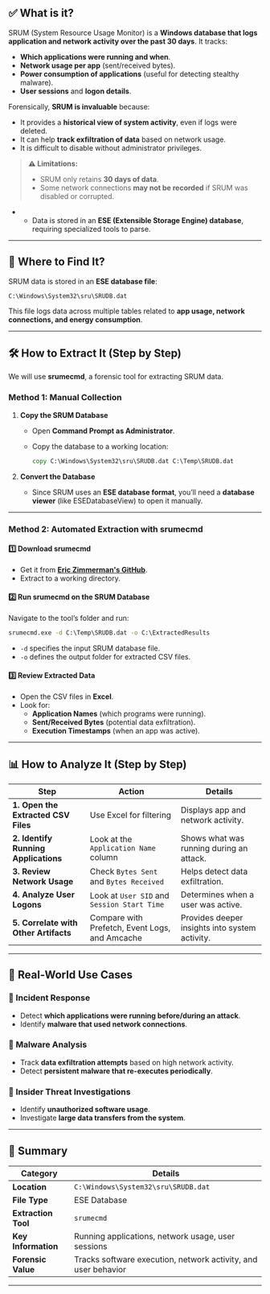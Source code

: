 ## ✅ **What is it?**

SRUM (System Resource Usage Monitor) is a **Windows database that logs application and network activity over the past 30 days**. It tracks:

- **Which applications were running and when**.
- **Network usage per app** (sent/received bytes).
- **Power consumption of applications** (useful for detecting stealthy malware).
- **User sessions** and **logon details**.

Forensically, **SRUM is invaluable** because:

- It provides a **historical view of system activity**, even if logs were deleted.
- It can help **track exfiltration of data** based on network usage.
- It is difficult to disable without administrator privileges.

> **⚠️ Limitations:**
> 
> - SRUM only retains **30 days of data**.
> - Some network connections **may not be recorded** if SRUM was disabled or corrupted.

- - Data is stored in an **ESE (Extensible Storage Engine) database**, requiring specialized tools to parse.

---

## **📍 Where to Find It?**

SRUM data is stored in an **ESE database file**:

```
C:\Windows\System32\sru\SRUDB.dat
```

This file logs data across multiple tables related to **app usage, network connections, and energy consumption**.

---

## **🛠️ How to Extract It (Step by Step)**

We will use **srumecmd**, a forensic tool for extracting SRUM data.

### **Method 1: Manual Collection**

1. **Copy the SRUM Database**
    
    - Open **Command Prompt as Administrator**.
    - Copy the database to a working location:
        
        ```cmd
        copy C:\Windows\System32\sru\SRUDB.dat C:\Temp\SRUDB.dat
        ```
        
2. **Convert the Database**
    
    - Since SRUM uses an **ESE database format**, you’ll need a **database viewer** (like ESEDatabaseView) to open it manually.

---

### **Method 2: Automated Extraction with srumecmd**

#### **1️⃣ Download srumecmd**

- Get it from **[Eric Zimmerman's GitHub](https://ericzimmerman.github.io/)**.
- Extract to a working directory.

#### **2️⃣ Run srumecmd on the SRUM Database**

Navigate to the tool’s folder and run:

```cmd
srumecmd.exe -d C:\Temp\SRUDB.dat -o C:\ExtractedResults
```

- `-d` specifies the input SRUM database file.
- `-o` defines the output folder for extracted CSV files.

#### **3️⃣ Review Extracted Data**

- Open the CSV files in **Excel**.
- Look for:
    - **Application Names** (which programs were running).
    - **Sent/Received Bytes** (potential data exfiltration).
    - **Execution Timestamps** (when an app was active).

---

## **📊 How to Analyze It (Step by Step)**

|**Step**|**Action**|**Details**|
|---|---|---|
|**1. Open the Extracted CSV Files**|Use Excel for filtering|Displays app and network activity.|
|**2. Identify Running Applications**|Look at the `Application Name` column|Shows what was running during an attack.|
|**3. Review Network Usage**|Check `Bytes Sent` and `Bytes Received`|Helps detect data exfiltration.|
|**4. Analyze User Logons**|Look at `User SID` and `Session Start Time`|Determines when a user was active.|
|**5. Correlate with Other Artifacts**|Compare with Prefetch, Event Logs, and Amcache|Provides deeper insights into system activity.|

---

## **🚨 Real-World Use Cases**

### **📌 Incident Response**

- Detect **which applications were running before/during an attack**.
- Identify **malware that used network connections**.

### **📌 Malware Analysis**

- Track **data exfiltration attempts** based on high network activity.
- Detect **persistent malware that re-executes periodically**.

### **📌 Insider Threat Investigations**

- Identify **unauthorized software usage**.
- Investigate **large data transfers from the system**.

---

## **🔎 Summary**

|**Category**|**Details**|
|---|---|
|**Location**|`C:\Windows\System32\sru\SRUDB.dat`|
|**File Type**|ESE Database|
|**Extraction Tool**|`srumecmd`|
|**Key Information**|Running applications, network usage, user sessions|
|**Forensic Value**|Tracks software execution, network activity, and user behavior|

---
